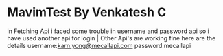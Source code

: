 # MavimTest By Venkatesh C
in Fetching Api i faced some trouble in username and password api so i have used another api for login | Other Api's are working fine
here are the details
username:karn.yong@mecallapi.com
password:mecallapi

